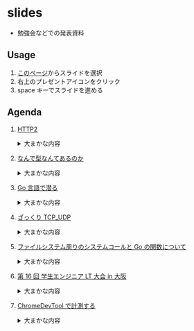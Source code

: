 # slides

- 勉強会などでの発表資料

## Usage

1. [このページ](http://nbviewer.jupyter.org/github/mrsekut/slides/tree/master/)からスライドを選択
2. 右上のプレゼントアイコンをクリック
3. space キーでスライドを進める

## Agenda

1.  [ HTTP2 ](http://nbviewer.jupyter.org/format/slides/github/mrsekut/slides/blob/master/HTTP2.ipynb#/)

    <details><summary>大まかな内容</summary>
    <p>

    - [blog: HTTP/2 を広く浅く知る](https://mrsekut.site/?p=3009)
    - 従来の HTTP の概要
    - HTTP/2 の誕生の背景
    - HTTP/2 の特徴
      - ヘッダの圧縮
      - リクエストの多重化
      - リクエストの優先度制御
      - サーバープッシュ
      - バイナリプロトコル
      - フロー制御
        </p>
        </details>

2.  [ なんで型なんてあるのか ](http://nbviewer.jupyter.org/format/slides/github/mrsekut/slides/blob/master/なんで型なんてあるのか.ipynb#/)

    <details><summary>大まかな内容</summary>
    <p>

    - 静的型付けと動的型付け
    - 強い型、弱い型
    - 型が必要な理由
      </p>
      </details>

3.  [Go 言語で潜る](http://nbviewer.jupyter.org/format/slides/github/mrsekut/slides/blob/master/Go%E8%A8%80%E8%AA%9E%E3%81%A7%E6%BD%9C%E3%82%8B.ipynb#/)

    <details><summary>大まかな内容</summary>
    <p>

    - [blog: ファイルディスクリプタとシステムコールについての勉強メモ](https://mrsekut.site/?p=3048)
    - ファイルディスクリプタについて
    - CPU の動作モードについて
    - システムコールについて
    - Go 言語を定義元を辿ってアセンブラ言語まで見に行く
      </p>
      </details>

4.  [ざっくり TCP_UDP](http://nbviewer.jupyter.org/format/slides/github/mrsekut/slides/blob/master/%E3%81%96%E3%81%A3%E3%81%8F%E3%82%8ATCP_UDP.ipynb#/)

    <details><summary>大まかな内容</summary>
    <p>

    - [blog]()
    - TCP/IP モデルについて
    - TCP について
    - UDP について
      </p>
      </details>

5.  [ファイルシステム周りのシステムコールと Go の関数について](http://nbviewer.jupyter.org/format/slids/github/mrsekut/slides/blob/master/%E3%83%95%E3%82%A1%E3%82%A4%E3%83%AB%E3%82%B7%E3%82%B9%E3%83%86%E3%83%A0%E5%91%A8%E3%82%8A%E3%81%AE%E3%82%B7%E3%82%B9%E3%83%86%E3%83%A0%E3%82%B3%E3%83%BC%E3%83%AB%E3%81%A8Go%E3%81%AE%E9%96%A2%E6%95%B0%E3%81%AB%E3%81%A4%E3%81%84%E3%81%A6.ipynb#/)

    <details><summary>大まかな内容</summary>
    <p>

    - [blog: ファイルロックについて](https://mrsekut.site/?p=3104)
    - inotify
    - ファイルロック
    - 共有ロックと排他ロック
    - ファイルのメモリへのマッピング
      </p>
      </details>

6.  [ 第 16 回 学生エンジニア LT 大会 in 大阪 ](http://nbviewer.jupyter.org/format/slides/github/mrsekut/slides/blob/master/16%E5%9B%9E%E5%AD%A6%E7%94%9FLT.ipynb#/)

    <details><summary>大まかな内容</summary>
    <p>

    - 学生 LT の資料
    - 主に自己紹介
    - 大学入ってから 3 年間何をしてきたかなど
      </p>
      </details>

7.  [ChromeDevTool で計測する](http://nbviewer.jupyter.org/format/slides/github/mrsekut/slides/blob/master/ChromeDevTool%E3%81%A7%E8%A8%88%E6%B8%AC%E3%81%99%E3%82%8B.ipynb#/)

       <details><summary>大まかな内容</summary>
       <p>

    - [blog]()
    - 大まかなレンダリングの流れ
    - RAIL というパフォーマンス指標
    - Chrome DevTool で計測する
      </p>
      </details>
